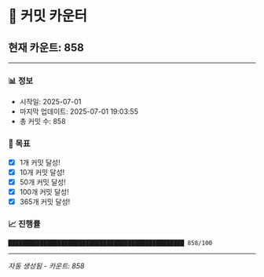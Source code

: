 # 🔢 커밋 카운터

## 현재 카운트: 858

---

### 📊 정보
- 시작일: 2025-07-01
- 마지막 업데이트: 2025-07-01 19:03:55
- 총 커밋 수: 858

### 🎯 목표
- [x] 1개 커밋 달성!
- [x] 10개 커밋 달성!
- [x] 50개 커밋 달성!
- [x] 100개 커밋 달성!
- [x] 365개 커밋 달성!

### 📈 진행률
```
██████████████████████████████████████████████████ 858/100
```

---
*자동 생성됨 - 카운트: 858*
